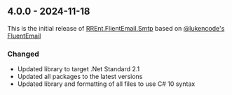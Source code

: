 ﻿## 4.0.0 - 2024-11-18

This is the initial release of [RREnt.FlientEmail.Smtp](https://github.com/RoLYroLLsEnterprises/RREnt.FluentEmail/tree/main/src/Senders/FluentEmail.Smtp) based on [@lukencode's FluentEmail](https://github.com/lukencode/FluentEmail)

### Changed
- Updated library to target .Net Standard 2.1
- Updated all packages to the latest versions
- Updated library and formatting of all files to use C# 10 syntax
